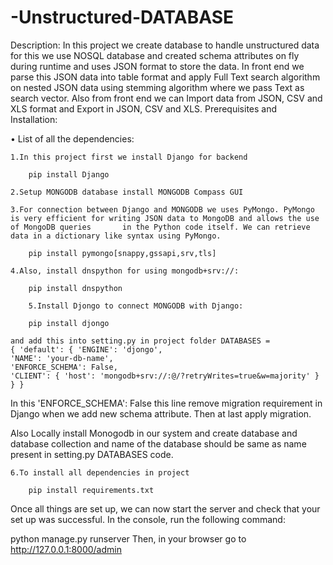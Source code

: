 # -Unstructured-DATABASE

Description: In this project we create database to handle unstructured data for this we use NOSQL database and created schema attributes on fly during runtime and uses JSON format to store the data. In front end we parse this JSON data into table format and apply Full Text search algorithm on nested JSON data using stemming algorithm where we pass Text as search vector. Also from front end we can Import data from JSON, CSV and XLS format and Export in JSON, CSV and XLS. Prerequisites and Installation: 

• List of all the dependencies:

 	1.In this project first we install Django for backend

		pip install Django
	
	2.Setup MONGODB database install MONGODB Compass GUI

	3.For connection between Django and MONGODB we uses PyMongo. PyMongo is very efficient for writing JSON data to MongoDB and allows the use of MongoDB queries 		in the Python code itself. We can retrieve data in a dictionary like syntax using PyMongo.

		pip install pymongo[snappy,gssapi,srv,tls]

	4.Also, install dnspython for using mongodb+srv://:

  		pip install dnspython
		
        5.Install Djongo to connect MONGODB with Django:
		
		pip install djongo
		
	and add this into setting.py in project folder DATABASES = 
	{ 'default': { 'ENGINE': 'djongo', 
	'NAME': 'your-db-name',
	'ENFORCE_SCHEMA': False, 
	'CLIENT': { 'host': 'mongodb+srv://:@/?retryWrites=true&w=majority' }
	} }

In this 'ENFORCE_SCHEMA': False this line remove migration requirement in Django when we add new schema attribute. Then at last apply migration.

Also Locally install Monogodb in our system and create database and database collection and name of the database should be same as name present in setting.py DATABASES code.

	6.To install all dependencies in project

		pip install requirements.txt

Once all things are set up, we can now start the server and check that your set up was successful. In the console, run the following command:

python manage.py runserver
Then, in your browser go to http://127.0.0.1:8000/admin
